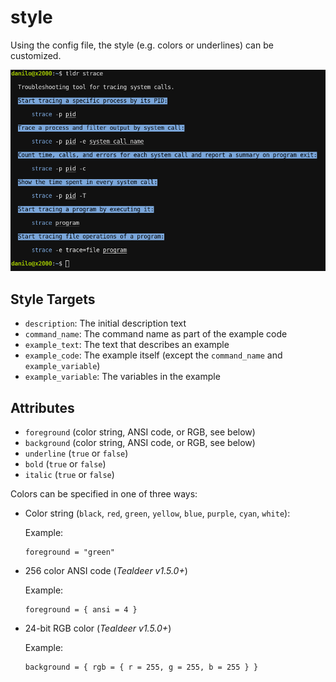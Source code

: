 # style

Using the config file, the style (e.g. colors or underlines) can be customized.

<img src="screenshot-custom.png" alt="Screenshot of customized version" width="600">

## Style Targets

- `description`: The initial description text
- `command_name`: The command name as part of the example code
- `example_text`: The text that describes an example
- `example_code`: The example itself (except the `command_name` and `example_variable`)
- `example_variable`: The variables in the example

## Attributes

- `foreground` (color string, ANSI code, or RGB, see below)
- `background` (color string, ANSI code, or RGB, see below)
- `underline` (`true` or `false`)
- `bold` (`true` or `false`)
- `italic` (`true` or `false`)

Colors can be specified in one of three ways:

- Color string (`black`, `red`, `green`, `yellow`, `blue`, `purple`, `cyan`, `white`):

  Example:

      foreground = "green"

- 256 color ANSI code (*Tealdeer v1.5.0+*)

  Example:

      foreground = { ansi = 4 }

- 24-bit RGB color (*Tealdeer v1.5.0+*)

  Example:

      background = { rgb = { r = 255, g = 255, b = 255 } }

